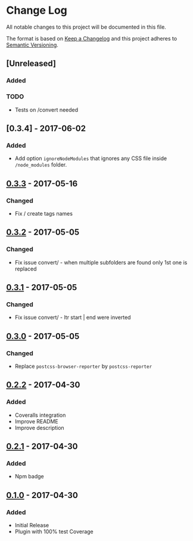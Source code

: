 # Change Log
All notable changes to this project will be documented in this file.

The format is based on [Keep a Changelog](http://keepachangelog.com/)
and this project adheres to [Semantic Versioning](http://semver.org/).

## [Unreleased]
### Added

### TODO
- Tests on /convert needed

## [0.3.4] - 2017-06-02
### Added
- Add option `ignoreNodeModules` that ignores any CSS file inside `/node_modules` folder.

## [0.3.3] - 2017-05-16
### Changed
- Fix / create tags names

## [0.3.2] - 2017-05-05
### Changed
- Fix issue convert/ - when multiple subfolders are found only 1st one is replaced

## [0.3.1] - 2017-05-05
### Changed
- Fix issue convert/ - ltr start | end were inverted

## [0.3.0] - 2017-05-05
### Changed
- Replace `postcss-browser-reporter` by `postcss-reporter`

## [0.2.2] - 2017-04-30
### Added
- Coveralls integration
- Improve README
- Improve description

## [0.2.1] - 2017-04-30
### Added
- Npm badge

## [0.1.0] - 2017-04-30
### Added
- Initial Release
- Plugin with 100% test Coverage

[0.3.3]: https://github.com/sandrina-p/postcss-start-to-end/compare/0.3.2...0.3.3
[0.3.2]: https://github.com/sandrina-p/postcss-start-to-end/compare/0.3.1...0.3.2
[0.3.1]: https://github.com/sandrina-p/postcss-start-to-end/compare/0.3.0...0.3.1
[0.3.0]: https://github.com/sandrina-p/postcss-start-to-end/compare/0.2.2...0.3.0
[0.2.2]: https://github.com/sandrina-p/postcss-start-to-end/compare/0.2.1...0.2.2
[0.2.1]: https://github.com/sandrina-p/postcss-start-to-end/compare/0.1.0...0.2.1
[0.1.0]: https://github.com/sandrina-p/postcss-start-to-end/tags/v0.1.0
